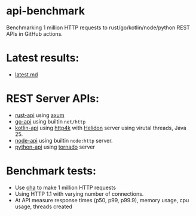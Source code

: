 # api-benchmark

Benchmarking 1 million HTTP requests to rust/go/kotlin/node/python REST APIs in GitHub actions. 

# Latest results:
* [latest.md](https://github.com/aaronriekenberg/api-benchmark/blob/main/results/latest.md)

# REST Server APIs:
* [rust-api](https://github.com/aaronriekenberg/api-benchmark/tree/main/rust-api) using [axum](https://github.com/tokio-rs/axum)
* [go-api](https://github.com/aaronriekenberg/api-benchmark/tree/main/go-api) using builtin `net/http`
* [kotlin-api](https://github.com/aaronriekenberg/api-benchmark/tree/main/kotlin-api) using [http4k](https://www.http4k.org) with [Helidon](https://helidon.io) server using virutal threads, Java 25.
* [node-api](https://github.com/aaronriekenberg/api-benchmark/tree/main/node-api) using builtin `node:http` server.
* [python-api](https://github.com/aaronriekenberg/api-benchmark/tree/main/python-api) using [tornado](https://www.tornadoweb.org/en/stable/) server

# Benchmark tests:
* Use [oha](https://crates.io/crates/oha) to make 1 million HTTP requests
* Using HTTP 1.1 with varying number of connections.
* At API measure response times (p50, p99, p99.9), memory usage, cpu usage, threads created
